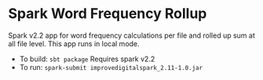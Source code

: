# Spark Word Frequency Rollup

Spark v2.2 app for word frequency calculations per file and rolled up sum at all file level. This app runs in local mode.

- To build: `sbt package`
Requires spark v2.2
- To run: `spark-submit improvedigitalspark_2.11-1.0.jar`
